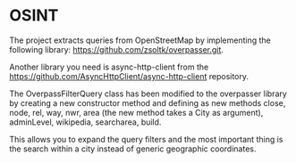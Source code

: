 # OSINT
The project extracts queries from OpenStreetMap by implementing the following library: https://github.com/zsoltk/overpasser.git.

Another library you need is async-http-client from the https://github.com/AsyncHttpClient/async-http-client repository.

The OverpassFilterQuery class has been modified to the overpasser library by creating a new constructor method and defining as new methods close, node, rel, way, nwr, area (the new method takes a City as argument), adminLevel, wikipedia, searcharea, build.

This allows you to expand the query filters and the most important thing is the search within a city instead of generic geographic coordinates.
